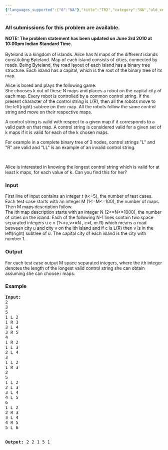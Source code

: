 ```yaml
---
{"languages_supported":{"0":"NA"},"title":"TR2","category":"NA","old_version":true,"problem_code":"TR2","tags":{"0":"NA"},"layout":"problem"}
---
```


<h3> All submissions for this problem are available. </h3><p><b>NOTE: The problem statement has been updated on June 3rd 2010 at 10:00pm Indian Standard Time.<br /></b><br />Byteland is a kingdom of islands. Alice has N maps of the different islands constituting Byteland. Map of each island consists of cities, connected by roads. Being Byteland, the road layout of each island has a binary tree structure. Each island has a capital, which is the root of the binary tree of its map.</p>
<p>Alice is bored and plays the following game:<br /> She chooses k out of these N maps and places a robot on the capital city of each map. Every robot is controlled by a common control string. If the present character of the control string is L(R), then all the robots move to the left(right) subtree on their map. All the robots follow the same control string and move on their respective maps.</p>
<p>A control string is valid with respect to a given map if it corresponds to a valid path on that map. A control string is considered valid for a given set of k maps if it is valid for each of the k chosen maps.</p>
<p>For example in a complete binary tree of 3 nodes, control strings "L" and "R" are valid and "LL" is an example of an invalid control string.</p>
<p> </p>
<p>Alice is interested in knowing the longest control  string which is valid for at least k maps, for each value of k. Can you find this for her?</p>
<h3>Input</h3>
<p>First line of input contains an integer t (t&lt;=5), the number of test cases. Each test case starts with an integer M (1&lt;=M&lt;=100), the number of maps. Then M maps description follow.<br /> The ith map description starts with an integer N (2&lt;=N&lt;=1000), the number of cities on the island. Each of the following N-1 lines contain two space separated integers u c v (1&lt;=u,v&lt;=N , c=L or R) which means a road between city u and city v on the ith island and if c is L(R) then v is in the left(right) subtree of u. The capital city of each island is the city with number 1.</p>
<h3>Output</h3>
<p>For each test case output M space separated integers, where the ith integer denotes the length of the longest valid control string she can obtain assuming she can choose i maps.</p>
<h3>Example</h3>
<pre><b>Input:</b>
2
3
5
1 L 2
1 R 3
3 L 4
3 R 5
4
1 R 2
1 L 3
2 L 4
3
1 L 2
1 R 3
2
5
1 L 2
2 L 3
3 L 4
4 L 5
6
1 L 2
2 R 3
3 L 4
4 R 5
5 L 6


<b>Output:</b>
2 2 1
5 1
</pre>
<p></p>    